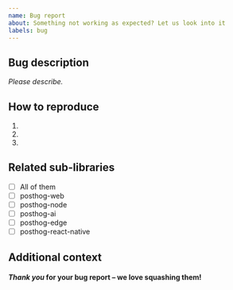 ```yaml
---
name: Bug report
about: Something not working as expected? Let us look into it
labels: bug
---
```


## Bug description

_Please describe._

## How to reproduce

1.
2.
3.

## Related sub-libraries

- [ ] All of them
- [ ] posthog-web
- [ ] posthog-node
- [ ] posthog-ai
- [ ] posthog-edge
- [ ] posthog-react-native

## Additional context

#### _Thank you_ for your bug report – we love squashing them!
